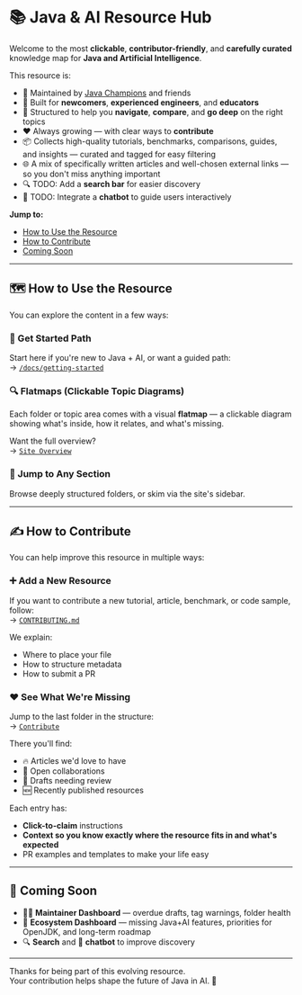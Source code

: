 # 📚 Java & AI Resource Hub

Welcome to the most **clickable**, **contributor-friendly**, and **carefully curated** knowledge map for **Java and Artificial Intelligence**.

This resource is:

- 🧠 Maintained by [Java Champions](https://www.javachampions.org/) and friends  
- 🚀 Built for **newcomers**, **experienced engineers**, and **educators**  
- 🧭 Structured to help you **navigate**, **compare**, and **go deep** on the right topics  
- ❤️ Always growing — with clear ways to **contribute**  
- 📦 Collects high-quality tutorials, benchmarks, comparisons, guides, and insights — curated and tagged for easy filtering  
- 🌐 A mix of specifically written articles and well-chosen external links — so you don't miss anything important  
- 🔍 TODO: Add a **search bar** for easier discovery  
- 🤖 TODO: Integrate a **chatbot** to guide users interactively  

**Jump to:**
- [How to Use the Resource](#️-how-to-use-the-resource)
- [How to Contribute](#️-how-to-contribute)
- [Coming Soon](#-coming-soon)

---

## 🗺️ How to Use the Resource

You can explore the content in a few ways:

### 📌 Get Started Path  
Start here if you're new to Java + AI, or want a guided path:  
→ [`/docs/getting-started`](./docs/00-getting-started)

### 🔍 Flatmaps (Clickable Topic Diagrams)  
Each folder or topic area comes with a visual **flatmap** — a clickable diagram showing what's inside, how it relates, and what's missing.

Want the full overview?  
→ [`Site Overview`](./docs/site-overview)

### 🧭 Jump to Any Section  
Browse deeply structured folders, or skim via the site's sidebar.

---

## ✍️ How to Contribute

You can help improve this resource in multiple ways:

### ➕ Add a New Resource  
If you want to contribute a new tutorial, article, benchmark, or code sample, follow:  
→ [`CONTRIBUTING.md`](./CONTRIBUTING.md)

We explain:
- Where to place your file
- How to structure metadata
- How to submit a PR

### ❤️ See What We're Missing  
Jump to the last folder in the structure:  
→ [`Contribute`](./docs/contribute-dashboard)

There you'll find:
- 🔥 Articles we'd love to have
- 🤝 Open collaborations
- 📝 Drafts needing review
- 🆕 Recently published resources

Each entry has:
- **Click-to-claim** instructions  
- **Context so you know exactly where the resource fits in and what's expected**  
- PR examples and templates to make your life easy

---

## 🧪 Coming Soon

- 🧑‍🏫 **Maintainer Dashboard** — overdue drafts, tag warnings, folder health  
- 🧠 **Ecosystem Dashboard** — missing Java+AI features, priorities for OpenJDK, and long-term roadmap  
- 🔍 **Search** and 🤖 **chatbot** to improve discovery

---

Thanks for being part of this evolving resource.  
Your contribution helps shape the future of Java in AI. 🙌
